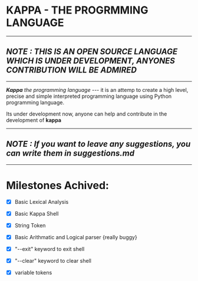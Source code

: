 # **KAPPA - THE PROGRMMING LANGUAGE**
----------------------------------

## _NOTE : THIS IS AN OPEN SOURCE LANGUAGE WHICH IS UNDER DEVELOPMENT, ANYONES CONTRIBUTION WILL BE ADMIRED_ 

----------------------------------

_**Kappa** the programming language_ --- it is an attemp to create a high level, precise and simple interpreted programming language using Python programming language. 

Its under development now, anyone can help and contribute in the development of **kappa**

-----------------------------------

## _NOTE : If you want to leave any suggestions, you can write them in suggestions.md_

---

# Milestones Achived:

- [x] Basic Lexical Analysis
- [x] Basic Kappa Shell
- [x] String Token
- [x] Basic Arithmatic and Logical parser {really buggy}
- [x] "--exit" keyword to exit shell
- [x] "--clear" keyword to clear shell
- [x] variable tokens 



